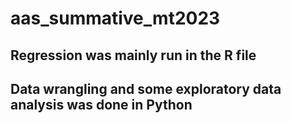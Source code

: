 # aas_summative_mt2023

## Regression was mainly run in the R file
## Data wrangling and some exploratory data analysis was done in Python
